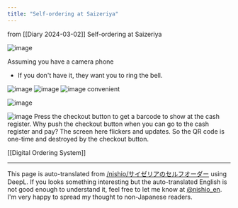 ```yaml
---
title: "Self-ordering at Saizeriya"
---
```


from  [[Diary 2024-03-02]]
Self-ordering at Saizeriya

![image](https://gyazo.com/f0fdf02fdcf26c21eb2c3af919e3def6/thumb/1000)

Assuming you have a camera phone
- If you don't have it, they want you to ring the bell.

![image](https://gyazo.com/1e2f14481365ee079aea91d36d3c9079/thumb/1000)
![image](https://gyazo.com/4bcf5fc29b16bb03cb921eb9ba35e979/thumb/1000)
![image](https://gyazo.com/1a9380c4f29760c05da84847b6e1812f/thumb/1000)
convenient

![image](https://gyazo.com/dd7348fa837fa23be41c391d2cd8bb94/thumb/1000)

![image](https://gyazo.com/1fa8416459f468d42ed096124beebad1/thumb/1000)
Press the checkout button to get a barcode to show at the cash register.
Why push the checkout button when you can go to the cash register and pay?
The screen here flickers and updates.
So the QR code is one-time and destroyed by the checkout button.

[[Digital Ordering System]]

---
This page is auto-translated from [/nishio/サイゼリアのセルフオーダー](https://scrapbox.io/nishio/サイゼリアのセルフオーダー) using DeepL. If you looks something interesting but the auto-translated English is not good enough to understand it, feel free to let me know at [@nishio_en](https://twitter.com/nishio_en). I'm very happy to spread my thought to non-Japanese readers.